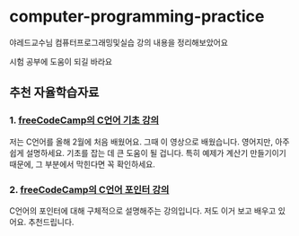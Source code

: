 # computer-programming-practice

야레드교수님 컴퓨터프로그래밍및실습 강의 내용을 정리해보았어요

시험 공부에 도움이 되길 바라요

## 추천 자율학습자료

### 1. [freeCodeCamp의 C언어 기초 강의](https://youtu.be/KJgsSFOSQv0)

저는 C언어를 올해 2월에 처음 배웠어요.
그때 이 영상으로 배웠습니다.
영어지만, 아주 쉽게 설명하세요.
기초를 잡는 데 큰 도움이 될 겁니다.
특히 예제가 계산기 만들기이기 때문에, 그 부분에서 막힌다면 꼭 확인하세요.

### 2. [freeCodeCamp의 C언어 포인터 강의](https://youtu.be/zuegQmMdy8M)

C언어의 포인터에 대해 구체적으로 설명해주는 강의입니다.
저도 이거 보고 배우고 있어요.
추천드립니다.
